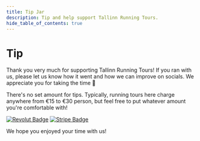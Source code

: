 ```yaml
---
title: Tip Jar
description: Tip and help support Tallinn Running Tours.
hide_table_of_contents: true
---
```


# Tip

Thank you very much for supporting Tallinn Running Tours! If you ran with us, please let us know how it went and how we can improve on socials. We appreciate you for taking the time :pray:

There's no set amount for tips. Typically, running tours here charge anywhere from €15 to €30 person, but feel free to put whatever amount you're comfortable with!

[![Revolut Badge](https://img.shields.io/badge/Tip-Revolut-E4E4E4?logo=revolut&logoColor=fff&style=flat-square)](https://revolut.me/isaacvui7)
[![Stripe Badge](https://img.shields.io/badge/Tip-Stripe-637FFF?logo=stripe&logoColor=fff&style=flat-square)](https://buy.stripe.com/fZedUhalb0Ve2t28ww)

We hope you enjoyed your time with us!